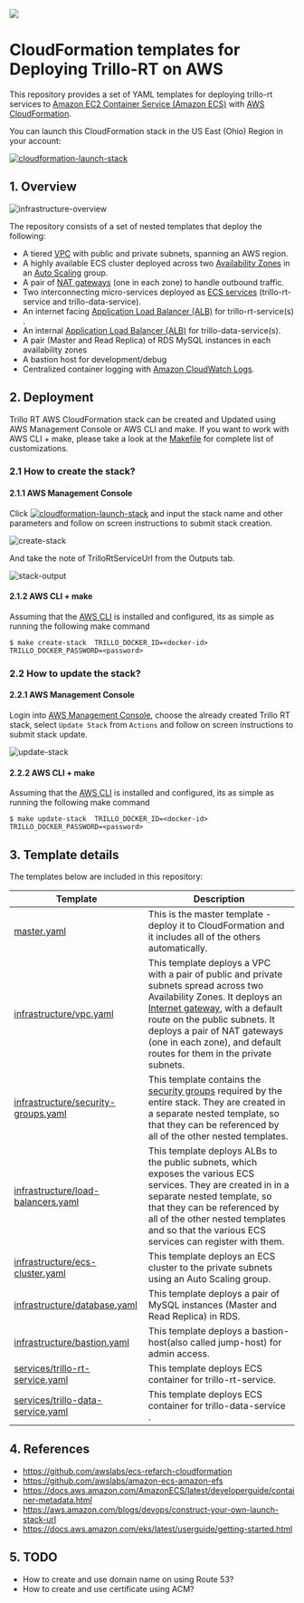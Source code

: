 ![](images/trillo-complete-logo-100x34.png)


# CloudFormation templates for Deploying Trillo-RT on AWS

This repository provides a set of YAML templates for deploying trillo-rt services to [Amazon EC2 Container Service (Amazon ECS)](http://docs.aws.amazon.com/AmazonECS/latest/developerguide/Welcome.html) with [AWS CloudFormation](https://aws.amazon.com/cloudformation/).

You can launch this CloudFormation stack in the US East (Ohio) Region in your account:

[![cloudformation-launch-stack](images/cloudformation-launch-stack.png)](https://console.aws.amazon.com/cloudformation/home?region=us-east-2#/stacks/new?templateURL=https://s3.us-east-2.amazonaws.com/trillo-rt/master.yaml)

## 1. Overview

![infrastructure-overview](images/architecture-overview.png)

The repository consists of a set of nested templates that deploy the following:

 - A tiered [VPC](http://docs.aws.amazon.com/AmazonVPC/latest/UserGuide/VPC_Introduction.html) with public and private subnets, spanning an AWS region.
 - A highly available ECS cluster deployed across two [Availability Zones](http://docs.aws.amazon.com/AWSEC2/latest/UserGuide/using-regions-availability-zones.html) in an [Auto Scaling](https://aws.amazon.com/autoscaling/) group.
 - A pair of [NAT gateways](http://docs.aws.amazon.com/AmazonVPC/latest/UserGuide/vpc-nat-gateway.html) (one in each zone) to handle outbound traffic.
 - Two interconnecting micro-services deployed as [ECS services](http://docs.aws.amazon.com/AmazonECS/latest/developerguide/ecs_services.html) (trillo-rt-service and trillo-data-service).
 - An internet facing [Application Load Balancer (ALB)](https://aws.amazon.com/elasticloadbalancing/applicationloadbalancer/) for trillo-rt-service(s) .
 - An internal [Application Load Balancer (ALB)](https://aws.amazon.com/elasticloadbalancing/applicationloadbalancer/) for trillo-data-service(s).
 - A pair (Master and Read Replica) of RDS MySQL instances in each availability zones
 - A bastion host for development/debug
 - Centralized container logging with [Amazon CloudWatch Logs](http://docs.aws.amazon.com/AmazonCloudWatch/latest/logs/WhatIsCloudWatchLogs.html).

## 2. Deployment

Trillo RT AWS CloudFormation stack can be created and Updated using AWS Management Console or AWS CLI and make.
If you want to work with AWS CLI + make, please take a look at the [Makefile](Makefile) for complete list of customizations.

### 2.1 How to create the stack?

#### 2.1.1 AWS Management Console

Click [![cloudformation-launch-stack](images/cloudformation-launch-stack.png)](https://console.aws.amazon.com/cloudformation/home?region=us-east-2#/stacks/new?templateURL=https://s3.us-east-2.amazonaws.com/trillo-rt/master.yaml)
and input the stack name and other parameters and follow on screen instructions to submit stack creation.

![create-stack](images/cloudformation-create-stack.png)

And take the note of TrilloRtServiceUrl from the Outputs tab.


![stack-output](images/cloudformation-stack-output.png)

#### 2.1.2 AWS CLI + make

Assuming that the [AWS CLI](https://docs.aws.amazon.com/cli/latest/userguide/installing.html) is installed and configured, its as simple as running the following make command

`$ make create-stack  TRILLO_DOCKER_ID=<docker-id> TRILLO_DOCKER_PASSWORD=<password>`

### 2.2 How to update the stack?

#### 2.2.1 AWS Management Console

Login into [AWS Management Console](https://us-east-2.console.aws.amazon.com/cloudformation/home), choose the already created Trillo RT stack, 
select `Update Stack` from `Actions` and follow on screen instructions to submit stack update.

![update-stack](images/cloudformation-update-stack.png)

#### 2.2.2 AWS CLI + make

Assuming that the [AWS CLI](https://docs.aws.amazon.com/cli/latest/userguide/installing.html) is installed and configured, its as simple as running the following make command

`$ make update-stack  TRILLO_DOCKER_ID=<docker-id> TRILLO_DOCKER_PASSWORD=<password>`

## 3. Template details

The templates below are included in this repository:

| Template | Description |
| --- | --- |
| [master.yaml](master.yaml) | This is the master template - deploy it to CloudFormation and it includes all of the others automatically. |
| [infrastructure/vpc.yaml](infrastructure/vpc.yaml) | This template deploys a VPC with a pair of public and private subnets spread across two Availability Zones. It deploys an [Internet gateway](http://docs.aws.amazon.com/AmazonVPC/latest/UserGuide/VPC_Internet_Gateway.html), with a default route on the public subnets. It deploys a pair of NAT gateways (one in each zone), and default routes for them in the private subnets. |
| [infrastructure/security-groups.yaml](infrastructure/security-groups.yaml) | This template contains the [security groups](http://docs.aws.amazon.com/AmazonVPC/latest/UserGuide/VPC_SecurityGroups.html) required by the entire stack. They are created in a separate nested template, so that they can be referenced by all of the other nested templates. |
| [infrastructure/load-balancers.yaml](infrastructure/load-balancers.yaml) | This template deploys ALBs to the public subnets, which exposes the various ECS services. They are created in in a separate nested template, so that they can be referenced by all of the other nested templates and so that the various ECS services can register with them. |
| [infrastructure/ecs-cluster.yaml](infrastructure/ecs-cluster.yaml) | This template deploys an ECS cluster to the private subnets using an Auto Scaling group. |
| [infrastructure/database.yaml](infrastructure/database.yaml) | This template deploys a pair of MySQL instances (Master and Read Replica) in RDS. |
| [infrastructure/bastion.yaml](infrastructure/bastion.yaml) | This template deploys a bastion-host(also called jump-host) for admin access. |
| [services/trillo-rt-service.yaml](services/trillo-rt-service.yaml) | This template deploys ECS container for trillo-rt-service. |
| [services/trillo-data-service.yaml](services/trillo-data-service.yaml) | This template deploys ECS container for trillo-data-service . |

## 4. References

- https://github.com/awslabs/ecs-refarch-cloudformation
- https://github.com/awslabs/amazon-ecs-amazon-efs
- https://docs.aws.amazon.com/AmazonECS/latest/developerguide/container-metadata.html
- https://aws.amazon.com/blogs/devops/construct-your-own-launch-stack-url
- https://docs.aws.amazon.com/eks/latest/userguide/getting-started.html

## 5. TODO

 - How to create and use domain name on using Route 53?
 - How to create and use certificate using ACM?
 